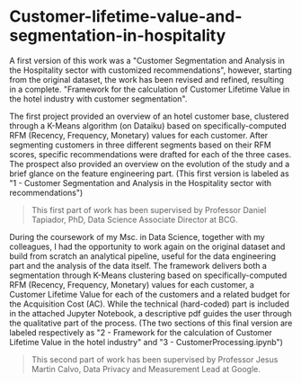 # Customer-lifetime-value-and-segmentation-in-hospitality

A first version of this work was a "Customer Segmentation and Analysis in the Hospitality sector with customized recommendations", however, starting from the original dataset, the work has been revised and refined, resulting in a complete. "Framework for the calculation of Customer Lifetime Value in the hotel industry with customer segmentation".


The first project provided an overview of an hotel customer base, clustered through a K-Means algorithm (on Dataiku) based on specifically-computed RFM (Recency, Frequency, Monetary) values for each customer. After segmenting customers in three different segments based on their RFM scores, specific recommendations were drafted for each of the three cases. The prospect also provided an overview on the evolution of the study and a brief glance on the feature engineering part. 
(This first version is labeled as "1 - Customer Segmentation and Analysis in the Hospitality sector with recommendations")

> This first part of work has been supervised by Professor Daniel Tapiador, PhD, Data Science Associate Director at BCG.

During the coursework of my Msc. in Data Science, together with my colleagues, I had the opportunity to work again on the original dataset and build from scratch an analytical pipeline, useful for the data engineering part and the analysis of the data itself. The framework delivers both a segmentation through K-Means clustering based on specifically-computed RFM (Recency, Frequency, Monetary) values for each customer, a Customer Lifetime Value for each of the customers and a related budget for the Acquisition Cost (AC). While the technical (hard-coded) part is included in the attached Jupyter Notebook, a descriptive pdf guides the user through the qualitative part of the process.
(The two sections of this final version are labeled respectively as "2 - Framework for the calculation of Customer Lifetime Value in the hotel industry" and "3 - CustomerProcessing.ipynb")

> This second part of work has been supervised by Professor Jesus Martin Calvo, Data Privacy and Measurement Lead at Google.
